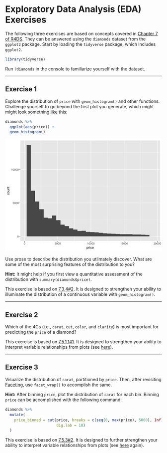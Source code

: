 Exploratory Data Analysis (EDA) Exercises
================

The following three exercises are based on concepts covered in [Chapter 7 of R4DS](http://r4ds.had.co.nz/exploratory-data-analysis.html). They can be answered using the `diamonds` dataset from the `ggplot2` package. Start by loading the `tidyverse` package, which includes `ggplot2`.

``` r
library(tidyverse)
```

Run `?diamonds` in the console to familiarize yourself with the dataset.

------------------------------------------------------------------------

Exercise 1
----------

Explore the distribution of `price` with `geom_histogram()` and other functions. Challenge yourself to go beyond the first plot you generate, which might might look something like this:

``` r
diamonds %>% 
  ggplot(aes(price)) + 
  geom_histogram()
```

![](03-exploratory-data-analysis-exercises_files/figure-markdown_github/unnamed-chunk-1-1.png)

Use prose to describe the distribution you utlimately discover. What are some of the most surprising features of the distribution to you?

**Hint:** It might help if you first view a quantitative assessment of the distribution with `summary(diamonds$price)`.

This exercise is based on [7.3.4\#2](http://r4ds.had.co.nz/exploratory-data-analysis.html#exercises-13). It is designed to strengthen your ability to illuminate the distribution of a continuous variable with `geom_histogram()`.

------------------------------------------------------------------------

Exercise 2
----------

Which of the 4Cs (i.e., `carat`, `cut`, `color`, and `clarity`) is most important for predicting the `price` of a diamond?

This exercise is based on [7.5.1.1\#1](http://r4ds.had.co.nz/exploratory-data-analysis.html#exercises-15). It is designed to strengthen your ability to interpret variable relationships from plots (see [here](http://r4ds.had.co.nz/exploratory-data-analysis.html#covariation)).

------------------------------------------------------------------------

Exercise 3
----------

Visualize the distribution of `carat`, partitioned by `price`. Then, after revisiting [Faceting](http://r4ds.had.co.nz/data-visualisation.html#facets), use `facet_wrap()` to accomplish the same.

**Hint:** After binning `price`, plot the distribution of `carat` for each bin. Binning `price` can be accomplished with the following command:

``` r
diamonds %>% 
  mutate(
    price_binned = cut(price, breaks = c(seq(0, max(price), 5000), Inf), 
                       dig.lab = 10)
  )
```

This exercise is based on [7.5.3\#2](http://r4ds.had.co.nz/exploratory-data-analysis.html#exercises-17). It is designed to further strengthen your ability to interpret variable relationships from plots (see [here](http://r4ds.had.co.nz/exploratory-data-analysis.html#covariation) again).
